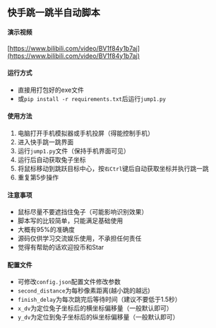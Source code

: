 ## 快手跳一跳半自动脚本

#### 演示视频
[https://www.bilibili.com/video/BV1f84y1b7aj](https://www.bilibili.com/video/BV1f84y1b7aj)

#### 运行方式
- 直接用打包好的exe文件
- 或`pip install -r requirements.txt`后运行`jump1.py`

#### 使用方法
1. 电脑打开手机模拟器或手机投屏（得能控制手机）
2. 进入快手跳一跳界面
3. 运行`jump1.py`文件（保持手机界面可见）
4. 运行后自动获取兔子坐标
5. 将鼠标移动到跳跃目标中心，按`右Ctrl`键后自动获取坐标并执行跳一跳
6. 重复第5步操作

#### 注意事项
- 鼠标尽量不要遮挡住兔子（可能影响识别效果）
- 脚本写的比较简单，只能满足基础使用
- 大概有95%的准确度
- 源码仅供学习交流娱乐使用，不承担任何责任
- 觉得有帮助的话欢迎投币和Star

#### 配置文件
- 可修改`config.json`配置文件修改参数
- `second_distance`为每秒像素距离(越小跳的越远)
- `finish_delay`为每次跳完后等待时间（建议不要低于1.5秒）
- `x_dv`为定位兔子坐标后的横坐标偏移量（一般默认即可）
- `y_dv`为定位到兔子坐标后的纵坐标偏移量（一般默认即可）